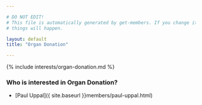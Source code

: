 ```yaml
---

# DO NOT EDIT!
# This file is automatically generated by get-members. If you change it, bad
# things will happen.

layout: default
title: "Organ Donation"

---
```


{% include interests/organ-donation.md %}

### Who is interested in Organ Donation?


* [Paul Uppal]({ site.baseurl }}members/paul-uppal.html)
